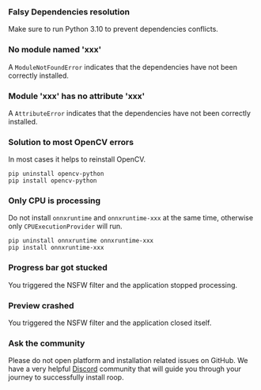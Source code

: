 ### Falsy Dependencies resolution

Make sure to run Python 3.10 to prevent dependencies conflicts.


### No module named 'xxx'

A `ModuleNotFoundError` indicates that the dependencies have not been correctly installed.


### Module 'xxx' has no attribute 'xxx'

A `AttributeError` indicates that the dependencies have not been correctly installed.


### Solution to most OpenCV errors

In most cases it helps to reinstall OpenCV.

```
pip uninstall opencv-python
pip install opencv-python
```

### Only CPU is processing

Do not install `onnxruntime` and `onnxruntime-xxx` at the same time, otherwise only `CPUExecutionProvider` will run.

```
pip uninstall onnxruntime onnxruntime-xxx
pip install onnxruntime-xxx
```

### Progress bar got stucked

You triggered the NSFW filter and the application stopped processing.


### Preview crashed

You triggered the NSFW filter and the application closed itself.


### Ask the community

Please do not open platform and installation related issues on GitHub. We have a very helpful [Discord](https://discord.gg/Y9p4ZQ2sB9) community that will guide you through your journey to successfully install roop.